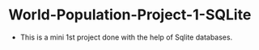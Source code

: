 # World-Population-Project-1-SQLite

* This is a mini 1st project done with the help of Sqlite databases.

